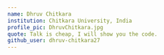 ```yaml
---
name: Dhruv Chitkara
institution: Chitkara University, India
profile_pic: DhruvChitkara.jpg
quote: Talk is cheap, I will show you the code.
github_user: dhruv-chitkara27
---
```

